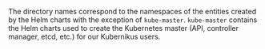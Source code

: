 The directory names correspond to the namespaces of the entities created by the Helm charts with the exception of `kube-master`.
`kube-master` contains the Helm charts used to create the Kubernetes master (API, controller manager, etcd, etc.) for our Kubernikus users.
